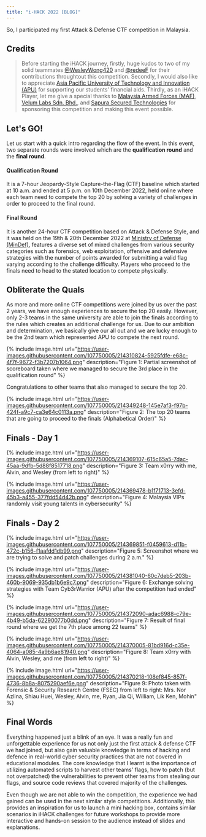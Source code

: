 ```yaml
---
title: "i-HACK 2022 [BLOG]"
---
```

So, I participated my first Attack & Defense CTF competition in Malaysia.

## Credits

>Before starting the iHACK journey, firstly, huge kudos to two of my solid teammates [@WesleyWong420](https://github.com/WesleyWong420) and [@redeeF](https://github.com/redeeF) for their contributions throughtout this competition. Secondly, I would also like to appreciate [Asia Pacific University of Technology and Innovation (APU)](https://www.apu.edu.my/media/news/2751) for supporting our students' financial aids. Thirdly, as an iHACK Player, let me give a special thanks to [Malaysia Armed Forces (MAF)](https://www.mafhq.mil.my/index.php/en#ieK4bk0L9Ls), [Velum Labs Sdn. Bhd.](https://www.velumlabs.com/), and [Sapura Secured Technologies](https://www.sapuratech.com.my/) for sponsoring this competition and making this event possible.

## Let's GO!

Let us start with a quick intro regarding the flow of the event. In this event, two separate rounds were involved which are the **qualification round** and the **final round**. 

#### Qualification Round 

It is a 7-hour Jeopardy-Style Capture-the-Flag (CTF) baseline which started at 10 a.m. and ended at 5 p.m. on 10th December 2022, held online where each team need to compete the top 20 by solving a variety of challenges in order to proceed to the final round. 

#### Final Round 

It is another 24-hour CTF competition based on Attack & Defense Style, and it was held on the 19th & 20th December 2022 at [Ministry of Defense (MinDef)](https://mod.gov.my/en/), features a diverse set of mixed challenges from various security categories such as forensics, web exploitation, offensive and defensive strategies with the number of points awarded for submitting a valid flag varying according to the challenge difficulty. Players who proceed to the finals need to head to the stated location to compete physically. 

## Obliterate the Quals

As more and more online CTF competitions were joined by us over the past 2 years, we have enough experiences to secure the top 20 easily. However, only 2-3 teams in the same university are able to join the finals according to the rules which creates an additional challenge for us. Due to our ambition and determination, we basically give our all out and we are lucky enough to be the 2nd team which represented APU to compete the next round.

{% include image.html url="https://user-images.githubusercontent.com/107750005/214310824-5925fdfe-e68c-4f7f-9672-f3b7207b1064.png" description="Figure 1: Partial screenshot of scoreboard taken where we managed to secure the 3rd place in the qualification round" %}

Congratulations to other teams that also managed to secure the top 20.

{% include image.html url="https://user-images.githubusercontent.com/107750005/214349248-145e7af3-f97b-424f-a9c7-ca3e64c0113a.png" description="Figure 2: The top 20 teams that are going to proceed to the finals (Alphabetical Order)" %}

## Finals - Day 1

{% include image.html url="https://user-images.githubusercontent.com/107750005/214369107-615c65a5-7dac-45aa-9dfb-5d88f8517718.png" description="Figure 3: Team x0rry with me, Alvin, and Wesley (from left to right)" %} 

{% include image.html url="https://user-images.githubusercontent.com/107750005/214369478-b1f71713-3efd-45b3-a455-377fdd54d42b.png" description="Figure 4: Malaysia VIPs randomly visit young talents in cybersecurity" %}

## Finals - Day 2

{% include image.html url="https://user-images.githubusercontent.com/107750005/214369851-f0459613-d11b-472c-b156-f1aafdd1db99.png" description="Figure 5: Screenshot where we are trying to solve and patch challenges during 2 a.m." %} 

{% include image.html url="https://user-images.githubusercontent.com/107750005/214381040-60c7deb5-203b-460b-9069-935db1b6e9c7.png" description="Figure 6: Exchange solving strategies with Team Cyb3rWarrior (APU) after the competition had ended" %} 

{% include image.html url="https://user-images.githubusercontent.com/107750005/214372090-adac6988-c79e-4b49-b5da-62290077b0dd.png" description="Figure 7: Result of final round where we get the 7th place among 22 teams" %} 

{% include image.html url="https://user-images.githubusercontent.com/107750005/214370005-81bd916d-c35e-4064-a085-4a9b6ae81940.png" description="Figure 8: Team x0rry with Alvin, Wesley, and me (from left to right)" %} 

{% include image.html url="https://user-images.githubusercontent.com/107750005/214370218-108ef845-857f-4736-8b8a-8075290aef6e.png" description="Figure 9: Photo taken with Forensic & Security Research Centre (FSEC) from left to right: Mrs. Nor Azlina, Shiau Huei, Wesley, Alvin, me, Ryan, Jia Qi, William, Lik Ken, Mohin" %}

## Final Words

Everything happened just a blink of an eye. It was a really fun and unforgettable experience for us not only just the first attack & defense CTF we had joined, but also gain valuable knowledge in terms of hacking and defence in real-world cyber security practices that are not covered in educational modules. The core knowledge that I learnt is the importance of utilizing automated scripts to harvest other teams' flags, how to patch (but not overpatched) the vulnerabilities to prevent other teams from stealing our flags, and source code reviews that covered majority of the challenges. 

Even though we are not able to win the competition, the experience we had gained can be used in the next similar style competitions. Additionally, this provides an inspiration for us to launch a mini hacking box, contains similar scenarios in iHACK challenges for future workshops to provide more interactive and hands-on session to the audience instead of slides and explanations.
